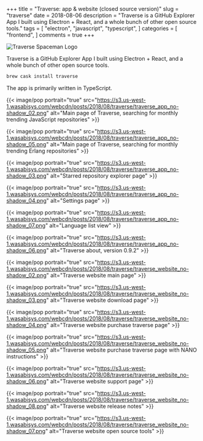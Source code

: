 +++
title = "Traverse: app & website (closed source version)"
slug = "traverse"
date = 2018-08-06
description = "Traverse is a GitHub Explorer App I built using Electron + React, and a whole bunch of other open source tools."
tags = [
    "electron",
    "javascript",
    "typescript",
]
categories = [
    "frontend",
]
comments = true
+++

![Traverse Spaceman Logo](https://s3.us-west-1.wasabisys.com/webcdn/posts/2018/08/traverse/pointing_0.5x.png)

Traverse is a GitHub Explorer App I built using Electron + React, and a whole bunch of other open source tools.

```bash
brew cask install traverse
```

The app is primarily written in TypeScript.

{{< image/pop portrait="true" src="https://s3.us-west-1.wasabisys.com/webcdn/posts/2018/08/traverse/traverse_app_no-shadow_02.png" alt="Main page of Traverse, searching for monthly trending JavaScript repositories" >}}

{{< image/pop portrait="true" src="https://s3.us-west-1.wasabisys.com/webcdn/posts/2018/08/traverse/traverse_app_no-shadow_05.png" alt="Main page of Traverse, searching for monthly trending Erlang repositories" >}}

{{< image/pop portrait="true" src="https://s3.us-west-1.wasabisys.com/webcdn/posts/2018/08/traverse/traverse_app_no-shadow_03.png" alt="Starred repository explorer page" >}}

{{< image/pop portrait="true" src="https://s3.us-west-1.wasabisys.com/webcdn/posts/2018/08/traverse/traverse_app_no-shadow_04.png" alt="Settings page" >}}

{{< image/pop portrait="true" src="https://s3.us-west-1.wasabisys.com/webcdn/posts/2018/08/traverse/traverse_app_no-shadow_07.png" alt="Language list view" >}}

{{< image/pop portrait="true" src="https://s3.us-west-1.wasabisys.com/webcdn/posts/2018/08/traverse/traverse_app_no-shadow_06.png" alt="Traverse about, version 0.9.2" >}}

{{< image/pop portrait="true" src="https://s3.us-west-1.wasabisys.com/webcdn/posts/2018/08/traverse/traverse_website_no-shadow_02.png" alt="Traverse website main page" >}}

{{< image/pop portrait="true" src="https://s3.us-west-1.wasabisys.com/webcdn/posts/2018/08/traverse/traverse_website_no-shadow_03.png" alt="Traverse website download page" >}}

{{< image/pop portrait="true" src="https://s3.us-west-1.wasabisys.com/webcdn/posts/2018/08/traverse/traverse_website_no-shadow_04.png" alt="Traverse website purchase traverse page" >}}

{{< image/pop portrait="true" src="https://s3.us-west-1.wasabisys.com/webcdn/posts/2018/08/traverse/traverse_website_no-shadow_05.png" alt="Traverse website purchase traverse page with NANO instructions" >}}

{{< image/pop portrait="true" src="https://s3.us-west-1.wasabisys.com/webcdn/posts/2018/08/traverse/traverse_website_no-shadow_06.png" alt="Traverse website support page" >}}

{{< image/pop portrait="true" src="https://s3.us-west-1.wasabisys.com/webcdn/posts/2018/08/traverse/traverse_website_no-shadow_08.png" alt="Traverse website release notes" >}}

{{< image/pop portrait="true" src="https://s3.us-west-1.wasabisys.com/webcdn/posts/2018/08/traverse/traverse_website_no-shadow_07.png" alt="Traverse website open source tools" >}}

